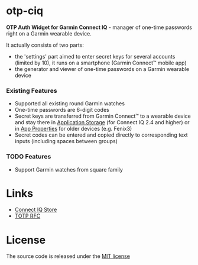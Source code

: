 # otp-ciq
**OTP Auth Widget for Garmin Connect IQ** - manager of one-time passwords right on a Garmin wearable device. 

It actually consists of two parts:
- the 'settings' part aimed to enter secret keys for several accounts (limited by 10), it runs on a smartphone (Garmin Connect&trade; mobile app)
- the generator and viewer of one-time passwords on a Garmin wearable device

### Existing Features
- Supported all existing round Garmin watches
- One-time passwords are 6-digit codes
- Secret keys are transferred from Garmin Connect&trade; to a wearable device and stay there in [Application Storage](https://developer.garmin.com/downloads/connect-iq/monkey-c/doc/Toybox/Application/Storage.html) (for Connect IQ 2.4 and higher) or in [App Properties](https://developer.garmin.com/downloads/connect-iq/monkey-c/doc/Toybox/Application/AppBase.html#getProperty-instance_method) for older devices (e.g. Fenix3)
- Secret codes can be entered and copied directly to corresponding text inputs (including spaces between groups)

### TODO Features
- Support Garmin watches from square family

# Links
- [Connect IQ Store](https://apps.garmin.com/en-US/apps/06f04875-2e95-4623-984d-5dff0778b2bd)
- [TOTP RFC](https://tools.ietf.org/html/rfc6238)

# License

The source code is released under the [MIT license](https://opensource.org/licenses/MIT)